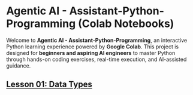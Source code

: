 # Agentic AI - Assistant-Python-Programming (Colab Notebooks)

Welcome to **Agentic AI - Assistant-Python-Programming**, an interactive Python learning experience powered by **Google Colab**. This project is designed for **beginners and aspiring AI engineers** to master Python through hands-on coding exercises, real-time execution, and AI-assisted guidance.

## [Lesson 01: Data Types](hhttps://colab.research.google.com/drive/1CNL-z4RTiw2MYbUI85tRaHT1eqOluu7g?usp=sharing)
